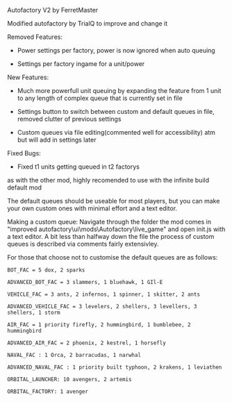 Autofactory V2 by FerretMaster

Modified autofactory by TrialQ to improve and change it

Removed Features:

 - Power settings per factory, power is now ignored when auto queuing
 
 - Settings per factory ingame for a unit/power

New Features:

 - Much more powerfull unit queuing by expanding the feature from 1 unit to any length of complex queue that is currently set in file

 - Settings button to switch between custom and default queues in file, removed clutter of previous settings

 - Custom queues via file editing(commented well for accessibility) atm but will add in settings later
 
 Fixed Bugs:
 
 - Fixed t1 units getting queued in t2 factorys


as with the other mod, highly recomended to use with the infinite build default mod

The default queues should be useable for most players, but you can make your own custom ones with minimal effort and a text editor.


Making a custom queue: Navigate through the folder the mod comes in "improved autofactory\ui\mods\Autofactory\live_game" 
		       and open init.js with a text editor. A bit less than halfway down the file the process of custom
		       queues is described via comments fairly extensivley.

For those that choose not to customise the default queues are as follows:


	BOT_FAC = 5 dox, 2 sparks

	ADVANCED_BOT_FAC = 3 slammers, 1 bluehawk, 1 GIl-E

	VEHICLE_FAC = 3 ants, 2 infernos, 1 spinner, 1 skitter, 2 ants

	ADVANCED_VEHICLE_FAC = 3 levelers, 2 shellers, 3 levellers, 3 shellers, 1 storm

	AIR_FAC = 1 priority firefly, 2 hummingbird, 1 bumblebee, 2 hummingbird

	ADVANCED_AIR_FAC = 2 phoenix, 2 kestrel, 1 horsefly

	NAVAL_FAC : 1 Orca, 2 barracudas, 1 narwhal

	ADVANCED_NAVAL_FAC : 1 priority built typhoon, 2 krakens, 1 leviathen

	ORBITAL_LAUNCHER: 10 avengers, 2 artemis

	ORBITAL_FACTORY: 1 avenger

